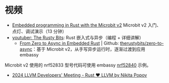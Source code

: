 # 视频

* [Embedded programming in Rust with the Microbit v2](https://www.youtube.com/watch?v=b7zWIKZp4ls&ab_channel=chrisbiscardi)
  Microbit v2 入门、点灯、调试演示（13 分钟）
* [youtuber: The Rusty Bits](https://www.youtube.com/@therustybits): Rust 嵌入式与异步（编程 + 详细讲解）
  * [From Zero to Async in Embedded Rust](https://www.youtube.com/watch?v=wni5h5vIPhU&ab_channel=TheRustyBits) |
    Github: [therustybits/zero-to-async](https://github.com/therustybits/zero-to-async)：基于 Microbit v2，从手写异步运行时，逐渐过渡到应用 embassy


Microbit v2 使用的 nrf52833 型号代码可使用 embassy [nrf52840](https://github.com/embassy-rs/embassy/tree/main/examples/nrf52840) 示例。

* [2024 LLVM Developers' Meeting - Rust ❤️ LLVM by Nikita Popov](https://www.youtube.com/watch?v=Kqz-umsAnk8&ab_channel=LLVM)
